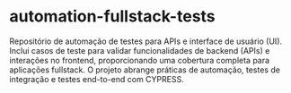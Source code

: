 # automation-fullstack-tests
 Repositório de automação de testes para APIs e interface de usuário (UI). Inclui casos de teste para validar funcionalidades de backend (APIs) e interações no frontend, proporcionando uma cobertura completa para aplicações fullstack. O projeto abrange práticas de automação, testes de integração e testes end-to-end com CYPRESS.
